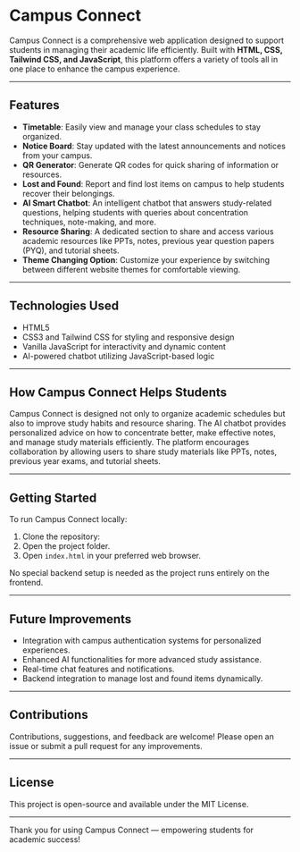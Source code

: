 
# Campus Connect

Campus Connect is a comprehensive web application designed to support students in managing their academic life efficiently. Built with **HTML, CSS, Tailwind CSS, and JavaScript**, this platform offers a variety of tools all in one place to enhance the campus experience.

---

## Features

- **Timetable**: Easily view and manage your class schedules to stay organized.
- **Notice Board**: Stay updated with the latest announcements and notices from your campus.
- **QR Generator**: Generate QR codes for quick sharing of information or resources.
- **Lost and Found**: Report and find lost items on campus to help students recover their belongings.
- **AI Smart Chatbot**: An intelligent chatbot that answers study-related questions, helping students with queries about concentration techniques, note-making, and more.
- **Resource Sharing**: A dedicated section to share and access various academic resources like PPTs, notes, previous year question papers (PYQ), and tutorial sheets.
- **Theme Changing Option**: Customize your experience by switching between different website themes for comfortable viewing.

---

## Technologies Used

- HTML5
- CSS3 and Tailwind CSS for styling and responsive design
- Vanilla JavaScript for interactivity and dynamic content
- AI-powered chatbot utilizing JavaScript-based logic

---

## How Campus Connect Helps Students

Campus Connect is designed not only to organize academic schedules but also to improve study habits and resource sharing. The AI chatbot provides personalized advice on how to concentrate better, make effective notes, and manage study materials efficiently. The platform encourages collaboration by allowing users to share study materials like PPTs, notes, previous year exams, and tutorial sheets.

---

## Getting Started

To run Campus Connect locally:

1. Clone the repository:
2. Open the project folder.
3. Open `index.html` in your preferred web browser.

No special backend setup is needed as the project runs entirely on the frontend.

---

## Future Improvements

- Integration with campus authentication systems for personalized experiences.
- Enhanced AI functionalities for more advanced study assistance.
- Real-time chat features and notifications.
- Backend integration to manage lost and found items dynamically.

---

## Contributions

Contributions, suggestions, and feedback are welcome! Please open an issue or submit a pull request for any improvements.

---

## License

This project is open-source and available under the MIT License.

---

Thank you for using Campus Connect — empowering students for academic success!


